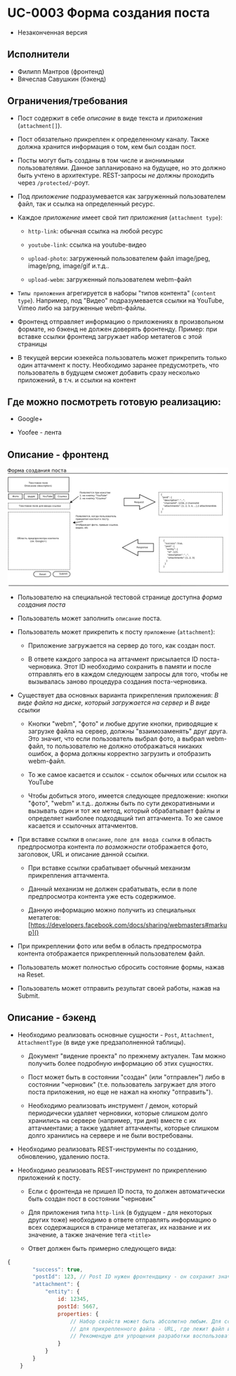 UC-0003 Форма создания поста
============================

* Незаконченная версия

Исполнители
-----------

- Филипп Мантров (фронтенд)
- Вячеслав Савушкин (бэкенд)

Ограничения/требования
----------------------

- Пост содержит в себе *описание* в виде текста и *приложения* (`attachment[]`).

- Пост обязательно прикреплен к определенному каналу. Также должна хранится информация о том, кем был создан пост.

- Посты могут быть созданы в том числе и анонимными пользователями. Данное запланировано на будущее, но это должно быть учтено
в архитектуре. REST-запросы *не должны* проходить через `/protected/`-роут.

- Под *приложение* подразумевается как загруженный пользователем файл, так и ссылка на определенный ресурс.

- Каждое *приложение* имеет свой *тип приложения* (`attachment type`):

    - `http-link`: обычная ссылка на любой ресурс
    
    - `youtube-link`: ссылка на youtube-видео
    
    - `upload-photo`: загруженный пользователем файл image/jpeg, image/png, image/gif и.т.д..
     
     - `upload-webm`: загруженный пользователем webm-файл
     
- `Типы приложения` агрегируется в наборы "типов контента" (`content type`). Например, под "Видео" подразумевается ссылки на YouTube, 
Vimeo либо на загруженные webm-файлы.

- Фронтенд отправляет информацию о приложениях в произвольном формате, но бэкенд не должен доверять фронтенду. Пример: при вставке ссылки
фронтенд загружает набор метатегов с этой страницы

- В текущей версии юзекейса пользователь может прикрепить только один аттачмент к посту. Необходимо заранее предусмотреть,
что пользователь в будущем сможет добавить сразу несколько приложений, в т.ч. и ссылки на контент

Где можно посмотреть готовую реализацию:
----------------------------------------

- Google+

- Yoofee - лента

Описание - фронтенд
-------------------

![alt tag](post-form.png)

- Пользователю на специальной тестовой странице доступна *форма создания поста*
 
- Пользователь может заполнить `описание` поста.

- Пользователь может прикрепить к посту `приложение` (`attachment`):

    - Приложение загружается на сервер до того, как создан пост. 
    
    - В ответе каждого запроса на аттачмент присылается ID поста-черновика. Этот ID необходимо сохранить в памяти и после
отправлять его в каждом следующем запросы для того, чтобы не вызывалась заново процедура создания поста-черновика.

- Существует два основных варианта прикрепления приложения: *В виде файла на диске, который загружается на сервер* и *В виде ссылки*
    
    - Кнопки "webm", "фото" и любые другие кнопки, приводящие к загрузке файла на сервер, должны "взаимозаменять" друг друга. Это значит,
что если пользователь выбрал фото, а выбрал webm-файл, то пользователю не должно отображаться никаких ошибок, а форма должны корректно
загрузить и отобразить webm-файл.

    - То же самое касается и ссылок - ссылок обычных или ссылок на YouTube
    
    - Чтобы добиться этого, имеется следующее предложение: кнопки "фото", "webm" и.т.д.. должны быть по сути декоративными и вызывать
один и тот же метод, который обрабатывает файлы и определяет наиболее подходящий тип аттачмента. То же самое касается и ссылочных аттачментов.

- При вставке ссылки в `описание`, `поле для ввода ссылки` в область предпросмотра контента *по возможности* отображается 
фото, заголовок, URL и описание данной ссылки.

    - При вставке ссылки срабатывает обычный механизм прикрепления аттачмента.
    
    - Данный механизм не должен срабатывать, если в поле предпросмотра контента уже есть содержимое.
  
    - Данную информацию можно получить из специальных метатегов: [https://developers.facebook.com/docs/sharing/webmasters#markup]()
    
- При прикреплении фото или вебм в область предпросмотра контента отображается прикрепленный пользователем файл.

- Пользователь может полностью сбросить состояние формы, нажав на Reset.

- Пользователь может отправить результат своей работы, нажав на Submit.

Описание - бэкенд
-----------------

- Необходимо реализовать основные сущности - `Post`, `Attachment`, `AttachmentType` (в виде уже предзаполненной таблицы).

    - Документ "видение проекта" по прежнему актуален. Там можно получить более подробную информацию об этих сущностях.
    
    - Пост может быть в состоянии "создан" (или "отправлен") либо в состоянии "черновик" (т.е. пользователь загружает для этого поста
приложения, но еще не нажал на кнопку "отправить").

    - Необходимо реализовать инструмент / демон, который периодически удаляет черновики, которые слишком долго хранились 
на сервере (например, три дня) вместе с их аттачментами; а также удаляет аттачменты, которые слишком долго хранились на сервере
и не были востребованы.
    
- Необходимо реализовать REST-инструменты по созданию, обновлению, удалению поста.

- Необходимо реализовать REST-инструмент по прикреплению приложений к посту.

    - Если с фронтенда не пришел ID поста, то должен автоматически быть создан пост в состоянии "черновик"
    
    - Для приложения типа `http-link` (в будущем - для некоторых других тоже) необходимо в ответе отправлять информацию о 
всех содержащихся в странице метатегах, их название и их значение, а также значение тега `<title>` 

    - Ответ должен быть примерно следующего вида:
    
```javascript
{
        "success": true,
        "postId": 123, // Post ID нужен фронтендщику - он сохранит значение этого поста и в будущем уже будет отправлять аттачменты с указанным PostID
        "attachment": {
            "entity": {
                id: 12345,
                postId: 5667,
                properties: {
                    // Набор свойств может быть абсолютно любым. Для ссылки есть сохраненный набор метатегов, 
                    // для прикрепленного файла - URL, где лежит файл и абсолютный путь к файлу и.т.д..
                    // Рекомендую для упрощения разработки воспользоваться доктриновским типом array(json)
                }
            }
        }
    }
```
